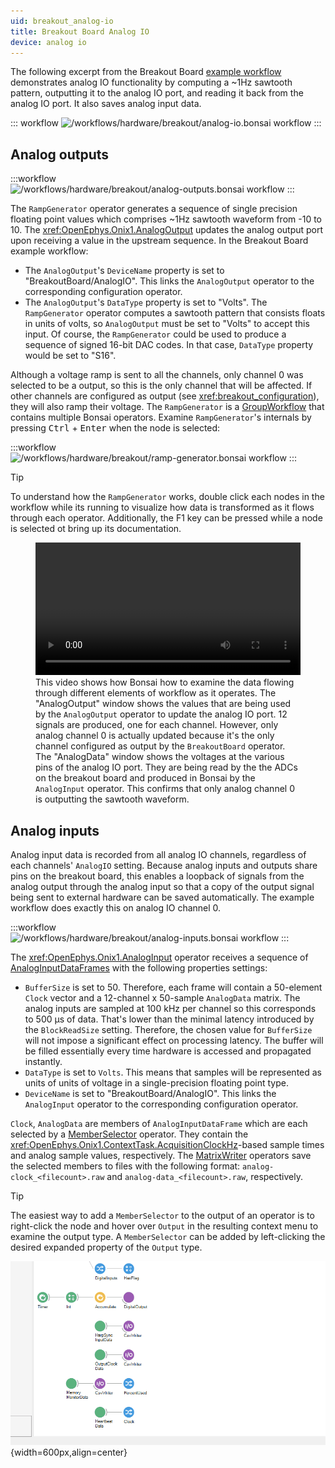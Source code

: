 ```yaml
---
uid: breakout_analog-io
title: Breakout Board Analog IO
device: analog io
---
```


The following excerpt from the Breakout Board [example workflow](xref:breakout_workflow) demonstrates analog
IO functionality by computing a ~1Hz sawtooth pattern, outputting it to the analog IO port, and
reading it back from the analog IO port. It also saves analog input data.

::: workflow
![/workflows/hardware/breakout/analog-io.bonsai workflow](../../../workflows/hardware/breakout/analog-io.bonsai)
:::

## Analog outputs
:::workflow
![/workflows/hardware/breakout/analog-outputs.bonsai workflow](../../../workflows/hardware/breakout/analog-outputs.bonsai)
:::

The `RampGenerator` operator generates a sequence of single precision floating point values which
comprises ~1Hz sawtooth waveform from -10 to 10. The <xref:OpenEphys.Onix1.AnalogOutput> updates the
analog output port upon receiving a value in the upstream sequence. In the Breakout Board example
workflow:

- The `AnalogOutput`'s `DeviceName` property is set to "BreakoutBoard/AnalogIO". This links the
  `AnalogOutput` operator to the corresponding configuration operator. 
- The `AnalogOutput`'s `DataType` property is set to "Volts". The `RampGenerator` operator computes
  a sawtooth pattern that consists floats in units of volts, so `AnalogOutput` must be set
  to "Volts" to accept this input. Of course, the `RampGenerator` could be used to produce a
  sequence of signed 16-bit DAC codes. In that case, `DataType` property would be set to "S16".

Although a voltage ramp is sent to all the channels, only channel 0 was selected to be a output, so
this is the only channel that will be affected. If other channels are configured as output (see
<xref:breakout_configuration>), they will also ramp their voltage. The `RampGenerator` is a
[GroupWorkflow](https://bonsai-rx.org/docs/articles/editor.html#workflow) that contains multiple
Bonsai operators. Examine `RampGenerator`'s internals by pressing <kbd>Ctrl</kbd> + <kbd>Enter</kbd>
when the node is selected:

:::workflow
![/workflows/hardware/breakout/ramp-generator.bonsai workflow](../../../workflows/hardware/breakout/ramp-generator.bonsai)
:::

> [!Tip]
> To understand how the <code>RampGenerator</code> works, double click each
> nodes in the workflow while its running to visualize how data is transformed
> as it flows through each operator. Additionally, the <kdb>F1</kdb> key can be
> pressed while a node is selected ot bring up its documentation.
> <figure>
>   <video width="100%" loop="true" controls="true"><source src="../../../images/hardware/breakout/analog-io.mp4" type="video/mp4"/></video>
>   <figcaption>
>     This video shows how Bonsai how to examine the data flowing through
>     different elements of workflow as it operates. The "AnalogOutput" window
>     shows the values that are being used by the <code>AnalogOutput</code>
>     operator to update the analog IO port. 12 signals are produced, one for each
>     channel.  However, only analog channel 0 is actually updated because it's
>     the only channel configured as output by the <code>BreakoutBoard</code>
>     operator. The "AnalogData" window shows the voltages at the various pins of
>     the analog IO port. They are being read by the the ADCs on the breakout
>     board and produced in Bonsai by the <code>AnalogInput</code> operator. This
>     confirms that only analog channel 0 is outputting the sawtooth waveform.
>   </figcaption>
> </figure>

## Analog inputs
Analog input data is recorded from all analog IO channels, regardless of each channels'
<code>AnalogIO</code> setting. Because analog inputs and outputs share pins on the breakout board,
this enables a loopback of signals from the analog output through the analog input so that a copy of
the output signal being sent to external hardware can be saved automatically. The example workflow
does exactly this on analog IO channel 0.

:::workflow
![/workflows/hardware/breakout/analog-inputs.bonsai workflow](../../../workflows/hardware/breakout/analog-inputs.bonsai)
:::

The <xref:OpenEphys.Onix1.AnalogInput> operator receives a sequence of
[AnalogInputDataFrames](xref:OpenEphys.Onix1.AnalogInputDataFrame) with the following properties
settings:

- `BufferSize` is set to 50. Therefore, each frame will contain a 50-element
  `Clock` vector and a 12-channel x 50-sample `AnalogData` matrix. The analog inputs are sampled at
  100 kHz per channel so this corresponds to 500 µs of data. That's lower than the minimal latency
  introduced by the `BlockReadSize` setting. Therefore, the chosen value for  `BufferSize` will not
  impose a significant effect on processing latency. The buffer will be filled essentially every
  time hardware is accessed and propagated instantly.
- `DataType` is set to `Volts`. This means that samples will be represented as
  units of units of voltage in a single-precision floating point type.
- `DeviceName` is set to "BreakoutBoard/AnalogIO". This links the `AnalogInput`
  operator to the corresponding configuration operator. 

`Clock`, `AnalogData` are members of `AnalogInputDataFrame` which are each selected by a
[MemberSelector](xref:Bonsai.Expressions.MemberSelectorBuilder) operator. They contain the
<xref:OpenEphys.Onix1.ContextTask.AcquisitionClockHz>-based sample times and analog sample values,
respectively. The [MatrixWriter](xref:Bonsai.Dsp.MatrixWriter) operators save the selected members
to files with the following format: `analog-clock_<filecount>.raw` and
`analog-data_<filecount>.raw`, respectively. 

> [!Tip]
> The easiest way to add a `MemberSelector` to the output of an operator is to right-click the node and hover over
> `Output` in the resulting context menu to examine the output type. A <code>MemberSelector</code> can be added by
> left-clicking the desired expanded property of the `Output` type.
>
> ![Add a MemberSelector](../../../images/hardware/breakout/add-member-selector.gif){width=600px,align=center}

